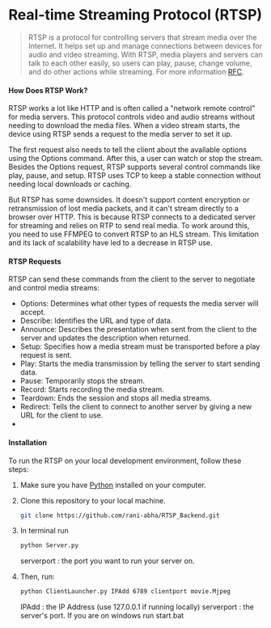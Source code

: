 # Real-time Streaming Protocol (RTSP)


> RTSP is a protocol for controlling servers that stream media over the Internet. It helps set up and manage connections between devices for audio and video streaming. With RTSP, media players and servers can talk to each other easily, so users can play, pause, change volume, and do other actions while streaming. For more information [RFC](https://www.ietf.org/rfc/rfc2326.txt).


####  How Does RTSP Work?


RTSP works a lot like HTTP and is often called a "network remote control" for media servers. This protocol controls video and audio streams without needing to download the media files. When a video stream starts, the device using RTSP sends a request to the media server to set it up.

The first request also needs to tell the client about the available options using the Options command. After this, a user can watch or stop the stream. Besides the Options request, RTSP supports several control commands like play, pause, and setup. RTSP uses TCP to keep a stable connection without needing local downloads or caching.

But RTSP has some downsides. It doesn't support content encryption or retransmission of lost media packets, and it can't stream directly to a browser over HTTP. This is because RTSP connects to a dedicated server for streaming and relies on RTP to send real media. To work around this, you need to use FFMPEG to convert RTSP to an HLS stream. This limitation and its lack of scalability have led to a decrease in RTSP use.

#### RTSP Requests
RTSP can send these commands from the client to the server to negotiate and control media streams:

- Options: Determines what other types of requests the media server will accept.
- Describe: Identifies the URL and type of data.
- Announce: Describes the presentation when sent from the client to the server and updates the description when returned.
- Setup: Specifies how a media stream must be transported before a play request is sent.
- Play: Starts the media transmission by telling the server to start sending data.
- Pause: Temporarily stops the stream.
- Record: Starts recording the media stream.
- Teardown: Ends the session and stops all media streams.
- Redirect: Tells the client to connect to another server by giving a new URL for the client to use.
- 
####  Installation

To run the RTSP on your local development environment, follow these steps:

1. Make sure you have [Python](https://www.python.org/downloads/) installed on your computer.

2. Clone this repository to your local machine.

   ```bash
   git clone https://github.com/rani-abha/RTSP_Backend.git
3. In terminal run 
    ```sh
    python Server.py
    ```
    serverport : the port you want to run your server on.
4. Then, run:
    ```sh
    python ClientLauncher.py IPAdd 6789 clientport movie.Mjpeg 
    ```
    IPAdd : the IP Address (use 127.0.0.1 if running locally)
    serverport : the server's port.
If you are on windows run start.bat
 
